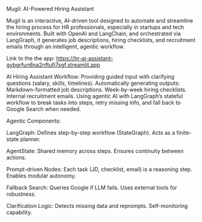 Mugil: AI-Powered Hiring Assistant

Mugil is an interactive, AI-driven tool designed to automate and streamline the hiring process for HR professionals, especially in startups and tech environments. Built with OpenAI and LangChain, and orchestrated via LangGraph, it generates job descriptions, hiring checklists, and recruitment emails through an intelligent, agentic workflow.

Link to the the app: https://hr-ai-assistant-gybgrfun6na2nftufi7sgf.streamlit.app

AI Hiring Assistant Workflow:
Providing guided input with clarifying questions (salary, skills, timelines).
Automatically generating outputs:
Markdown-formatted job descriptions.
Week-by-week hiring checklists.
Internal recruitment emails.
Using agentic AI with LangGraph’s stateful workflow to break tasks into steps, retry missing info, and fall back to Google Search when needed.

Agentic Components:

LangGraph:
Defines step-by-step workflow (StateGraph).
Acts as a finite-state planner.

AgentState:
Shared memory across steps.
Ensures continuity between actions.

Prompt-driven Nodes:
Each task (JD, checklist, email) is a reasoning step.
Enables modular autonomy.

Fallback Search:
Queries Google if LLM fails.
Uses external tools for robustness.

Clarification Logic:
Detects missing data and reprompts.
Self-monitoring capability.



